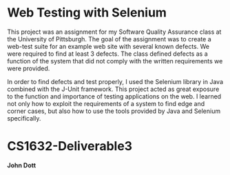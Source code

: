 # Web Testing with Selenium
This project was an assignment for my Software Quality Assurance class at the University of Pittsburgh. The goal of the assignment was to create a web-test suite for an example web site with several known defects.  We were required to find at least 3 defects.  The class defined defects as a function of the system that did not comply with the written requirements we were provided.  

In order to find defects and test properly, I used the Selenium library in Java combined with the J-Unit framework.  This project acted as great exposure to the function and importance of testing applications on the web.  I learned not only how to exploit the requirements of a system to find edge and corner cases, but also how to use the tools provided by Java and Selenium specifically.  

# CS1632-Deliverable3
**John Dott**
